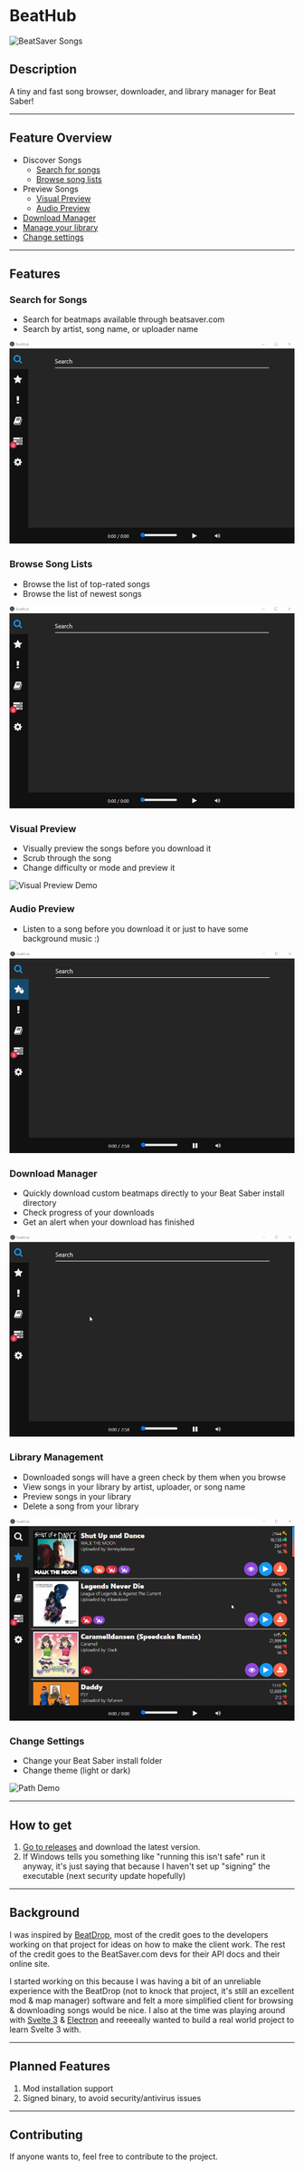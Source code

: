 # BeatHub

![BeatSaver Songs](https://img.shields.io/badge/dynamic/json.svg?color=brightgreen&label=BeatSaver&query=totalDocs&suffix=%20songs&url=https%3A%2F%2Fbeatsaver.com%2Fapi%2Fmaps%2Flatest)

## Description

A tiny and fast song browser, downloader, and library manager for Beat Saber!

---

## Feature Overview
- Discover Songs
    - [Search for songs](#search-for-songs)
    - [Browse song lists](#browse-song-lists)
- Preview Songs
    - [Visual Preview](#visual-preview)
    - [Audio Preview](#audio-preview)
- [Download Manager](#download-manager)
- [Manage your library](#library-management)
- [Change settings](#change-settings)


---

## Features

### Search for Songs
- Search for beatmaps available through beatsaver.com
- Search by artist, song name, or uploader name

![Search Demo](demo/Search.gif)

### Browse Song Lists
- Browse the list of top-rated songs
- Browse the list of newest songs

![Lists Demo](demo/BeatmapLists.gif)

### Visual Preview
- Visually preview the songs before you download it
- Scrub through the song
- Change difficulty or mode and preview it

![Visual Preview Demo](demo/VisualPreview.gif)

### Audio Preview
- Listen to a song before you download it or just to have some background music :)

![Audio Preview Demo](demo/SongPreviewing.gif)

### Download Manager 
- Quickly download custom beatmaps directly to your Beat Saber install directory
- Check progress of your downloads
- Get an alert when your download has finished

![Download Demo](demo/SongDownloading.gif)

### Library Management
- Downloaded songs will have a green check by them when you browse
- View songs in your library by artist, uploader, or song name
- Preview songs in your library
- Delete a song from your library

![Library Demo](demo/Library.gif)

### Change Settings
- Change your Beat Saber install folder
- Change theme (light or dark)

![Path Demo](demo/InstallLocation.gif)

---

## How to get

1. [Go to releases](https://github.com/doughtnerd/BeatHub/releases) and download the latest version.
2. If Windows tells you something like "running this isn't safe" run it anyway, it's just saying that because I haven't set up "signing" the executable (next security update hopefully)

---

## Background

I was inspired by [BeatDrop](https://github.com/StarGazer1258/BeatDrop), most of the credit goes to the developers
working on that project for ideas on how to make the client work. The rest of the credit goes to the BeatSaver.com devs for their API docs and their online site.

I started working on this because I was having a bit of an unreliable experience with the BeatDrop (not to knock that project, it's still an excellent mod & map manager) software and felt a more simplified client for browsing & downloading songs would be nice. I also at the time was playing around with [Svelte 3](https://svelte.dev/) & [Electron](https://electronjs.org/) and reeeeally wanted to
build a real world project to learn Svelte 3 with.

---

## Planned Features

1. Mod installation support
2. Signed binary, to avoid security/antivirus issues

---

## Contributing

If anyone wants to, feel free to contribute to the project.

